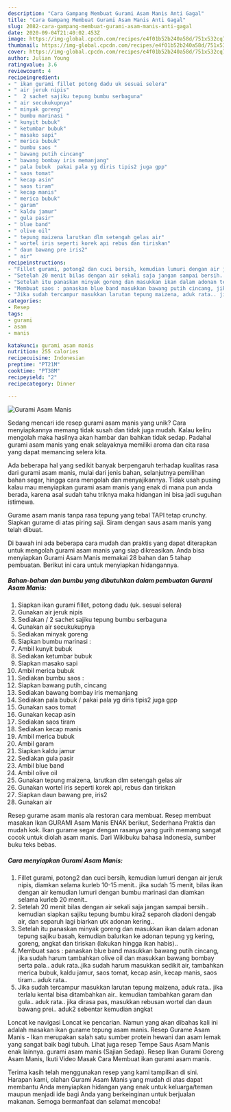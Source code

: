 ```yaml
---
description: "Cara Gampang Membuat Gurami Asam Manis Anti Gagal"
title: "Cara Gampang Membuat Gurami Asam Manis Anti Gagal"
slug: 2082-cara-gampang-membuat-gurami-asam-manis-anti-gagal
date: 2020-09-04T21:40:02.453Z
image: https://img-global.cpcdn.com/recipes/e4f01b52b240a58d/751x532cq70/gurami-asam-manis-foto-resep-utama.jpg
thumbnail: https://img-global.cpcdn.com/recipes/e4f01b52b240a58d/751x532cq70/gurami-asam-manis-foto-resep-utama.jpg
cover: https://img-global.cpcdn.com/recipes/e4f01b52b240a58d/751x532cq70/gurami-asam-manis-foto-resep-utama.jpg
author: Julian Young
ratingvalue: 3.6
reviewcount: 4
recipeingredient:
- " ikan gurami fillet potong dadu uk sesuai selera"
- " air jeruk nipis"
- "  2 sachet sajiku tepung bumbu serbaguna"
- " air secukukupnya"
- " minyak goreng"
- " bumbu marinasi "
- " kunyit bubuk"
- " ketumbar bubuk"
- " masako sapi"
- " merica bubuk"
- " bumbu saos "
- " bawang putih cincang"
- " bawang bombay iris memanjang"
- " pala bubuk  pakai pala yg diris tipis2 juga gpp"
- " saos tomat"
- " kecap asin"
- " saos tiram"
- " kecap manis"
- " merica bubuk"
- " garam"
- " kaldu jamur"
- " gula pasir"
- " blue band"
- " olive oil"
- " tepung maizena larutkan dlm setengah gelas air"
- " wortel iris seperti korek api rebus dan tiriskan"
- " daun bawang pre iris2"
- " air"
recipeinstructions:
- "Fillet gurami, potong2 dan cuci bersih, kemudian lumuri dengan air jeruk nipis, diamkan selama kurleb 10-15 menit.. jika sudah 15 menit, bilas ikan dengan air kemudian lumuri dengan bumbu marinasi dan diamkan selama kurleb 20 menit.."
- "Setelah 20 menit bilas dengan air sekali saja jangan sampai bersih.. kemudian siapkan sajiku tepung bumbu kira2 separoh diadoni dengab air, dan separuh lagi biarkan utk adonan kering.."
- "Setelah itu panaskan minyak goreng dan masukkan ikan dalam adonan tepung sajiku basah, kemudian balurkan ke adonan tepung yg kering, goreng, angkat dan tiriskan (lakukan hingga ikan habis).."
- "Membuat saos : panaskan blue band masukkan bawang putih cincang, jika sudah harum tambahkan olive oil dan masukkan bawang bombay serta pala.. aduk rata..jika sudah harum masukkan sedikit air, tambahkan merica bubuk, kaldu jamur, saos tomat, kecap asin, kecap manis, saos tiram.. aduk rata.."
- "Jika sudah tercampur masukkan larutan tepung maizena, aduk rata.. jika terlalu kental bisa ditambahkan air.. kemudian tambahkan garam dan gula.. aduk rata.. jika dirasa pas, masukkan rebusan wortel dan daun bawang prei.. aduk2 sebentar kemudian angkat"
categories:
- Resep
tags:
- gurami
- asam
- manis

katakunci: gurami asam manis 
nutrition: 255 calories
recipecuisine: Indonesian
preptime: "PT21M"
cooktime: "PT38M"
recipeyield: "2"
recipecategory: Dinner

---
```



![Gurami Asam Manis](https://img-global.cpcdn.com/recipes/e4f01b52b240a58d/751x532cq70/gurami-asam-manis-foto-resep-utama.jpg)

Sedang mencari ide resep gurami asam manis yang unik? Cara menyiapkannya memang tidak susah dan tidak juga mudah. Kalau keliru mengolah maka hasilnya akan hambar dan bahkan tidak sedap. Padahal gurami asam manis yang enak selayaknya memiliki aroma dan cita rasa yang dapat memancing selera kita.

Ada beberapa hal yang sedikit banyak berpengaruh terhadap kualitas rasa dari gurami asam manis, mulai dari jenis bahan, selanjutnya pemilihan bahan segar, hingga cara mengolah dan menyajikannya. Tidak usah pusing kalau mau menyiapkan gurami asam manis yang enak di mana pun anda berada, karena asal sudah tahu triknya maka hidangan ini bisa jadi suguhan istimewa.

Gurame asam manis tanpa rasa tepung yang tebal TAPI tetap crunchy. Siapkan gurame di atas piring saji. Siram dengan saus asam manis yang telah dibuat.


Di bawah ini ada beberapa cara mudah dan praktis yang dapat diterapkan untuk mengolah gurami asam manis yang siap dikreasikan. Anda bisa menyiapkan Gurami Asam Manis memakai 28 bahan dan 5 tahap pembuatan. Berikut ini cara untuk menyiapkan hidangannya.

<!--inarticleads1-->

##### Bahan-bahan dan bumbu yang dibutuhkan dalam pembuatan Gurami Asam Manis:

1. Siapkan  ikan gurami fillet, potong dadu (uk. sesuai selera)
1. Gunakan  air jeruk nipis
1. Sediakan  / 2 sachet sajiku tepung bumbu serbaguna
1. Gunakan  air secukukupnya
1. Sediakan  minyak goreng
1. Siapkan  bumbu marinasi :
1. Ambil  kunyit bubuk
1. Sediakan  ketumbar bubuk
1. Siapkan  masako sapi
1. Ambil  merica bubuk
1. Sediakan  bumbu saos :
1. Siapkan  bawang putih, cincang
1. Sediakan  bawang bombay iris memanjang
1. Sediakan  pala bubuk / pakai pala yg diris tipis2 juga gpp
1. Gunakan  saos tomat
1. Gunakan  kecap asin
1. Sediakan  saos tiram
1. Sediakan  kecap manis
1. Ambil  merica bubuk
1. Ambil  garam
1. Siapkan  kaldu jamur
1. Sediakan  gula pasir
1. Ambil  blue band
1. Ambil  olive oil
1. Gunakan  tepung maizena, larutkan dlm setengah gelas air
1. Gunakan  wortel iris seperti korek api, rebus dan tiriskan
1. Siapkan  daun bawang pre, iris2
1. Gunakan  air


Resep gurame asam manis ala restoran cara membuat. Resep membuat masakan Ikan GURAMI Asam Manis ENAK berikut, Sederhana Praktis dan mudah kok. Ikan gurame segar dengan rasanya yang gurih memang sangat cocok untuk diolah asam manis. Dari Wikibuku bahasa Indonesia, sumber buku teks bebas. 

<!--inarticleads2-->

##### Cara menyiapkan Gurami Asam Manis:

1. Fillet gurami, potong2 dan cuci bersih, kemudian lumuri dengan air jeruk nipis, diamkan selama kurleb 10-15 menit.. jika sudah 15 menit, bilas ikan dengan air kemudian lumuri dengan bumbu marinasi dan diamkan selama kurleb 20 menit..
1. Setelah 20 menit bilas dengan air sekali saja jangan sampai bersih.. kemudian siapkan sajiku tepung bumbu kira2 separoh diadoni dengab air, dan separuh lagi biarkan utk adonan kering..
1. Setelah itu panaskan minyak goreng dan masukkan ikan dalam adonan tepung sajiku basah, kemudian balurkan ke adonan tepung yg kering, goreng, angkat dan tiriskan (lakukan hingga ikan habis)..
1. Membuat saos : panaskan blue band masukkan bawang putih cincang, jika sudah harum tambahkan olive oil dan masukkan bawang bombay serta pala.. aduk rata..jika sudah harum masukkan sedikit air, tambahkan merica bubuk, kaldu jamur, saos tomat, kecap asin, kecap manis, saos tiram.. aduk rata..
1. Jika sudah tercampur masukkan larutan tepung maizena, aduk rata.. jika terlalu kental bisa ditambahkan air.. kemudian tambahkan garam dan gula.. aduk rata.. jika dirasa pas, masukkan rebusan wortel dan daun bawang prei.. aduk2 sebentar kemudian angkat


Loncat ke navigasi Loncat ke pencarian. Namun yang akan dibahas kali ini adalah masakan ikan gurame tepung asam manis. Resep Gurame Asam Manis - Ikan merupakan salah satu sumber protein hewani dan asam lemak yang sangat baik bagi tubuh. Lihat juga resep Tempe Saus Asam Manis enak lainnya. gurami asam manis (Sajian Sedap). Resep Ikan Gurami Goreng Asam Manis, Ikuti Video Masak Cara Membuat ikan gurami asam manis. 

Terima kasih telah menggunakan resep yang kami tampilkan di sini. Harapan kami, olahan Gurami Asam Manis yang mudah di atas dapat membantu Anda menyiapkan hidangan yang enak untuk keluarga/teman maupun menjadi ide bagi Anda yang berkeinginan untuk berjualan makanan. Semoga bermanfaat dan selamat mencoba!
